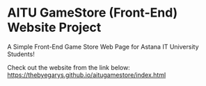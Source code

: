 # AITU GameStore (Front-End) Website Project
A Simple Front-End Game Store Web Page for Astana IT University Students!

Check out the website from the link below:
https://thebyegarys.github.io/aitugamestore/index.html
